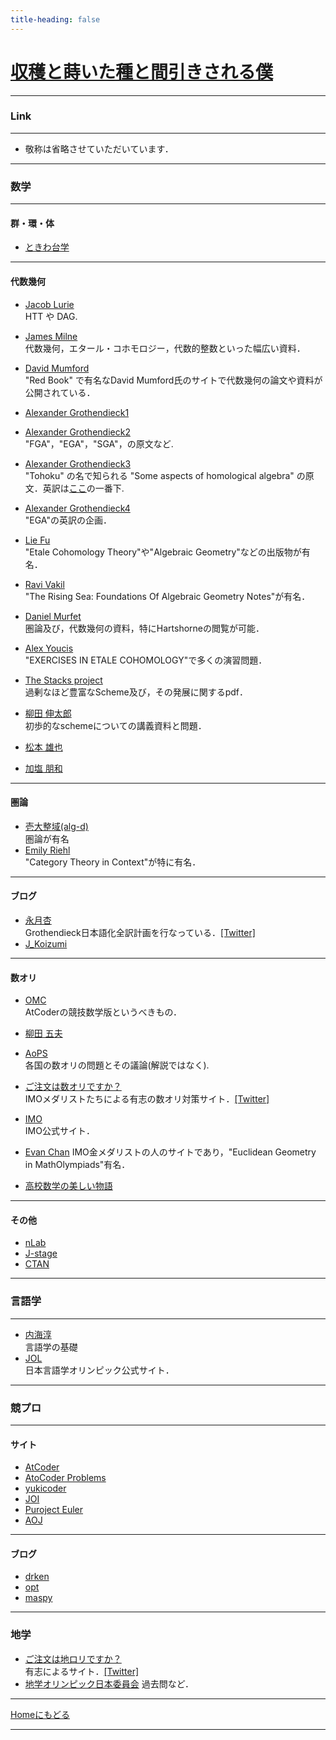 ```yaml
---
title-heading: false
---
```

<!-- Global site tag (gtag.js) - Google Analytics -->
<script async src="https://www.googletagmanager.com/gtag/js?id=UA-212193483-1"></script>
<script>
  window.dataLayer = window.dataLayer || [];
  function gtag(){dataLayer.push(arguments);}
  gtag('js', new Date());

  gtag('config', 'UA-212193483-1');
</script>


# [収穫と蒔いた種と間引きされる僕](https://koutya0akari.github.io/)

---

### Link

---

* 敬称は省略させていただいています．

---

### 数学

---

#### 群・環・体

- [ときわ台学](http://www.f-denshi.com/000TokiwaJPN/01daisu/000daisu.html)<br />

---

#### 代数幾何

- [Jacob Lurie](https://www.math.ias.edu/~lurie/)<br />
  HTT や DAG. <br />
- [James Milne](https://www.jmilne.org/index.html)<br />
  代数幾何，エタール・コホモロジー，代数的整数といった幅広い資料．<br />
- [David Mumford](https://www.dam.brown.edu/people/mumford/alg_geom/introAG.html)<br />
  "Red Book" で有名なDavid Mumford氏のサイトで代数幾何の論文や資料が公開されている．<br />
- [Alexander Grothendieck1](https://agrothendieck.github.io)<br />
  
- [Alexander Grothendieck2](https://webusers.imj-prg.fr/~leila.schneps/grothendieckcircle/pubtexts.php)<br />
  "FGA"，"EGA"，"SGA"，の原文など. <br />
- [Alexander Grothendieck3](https://projecteuclid.org/search?author=Alexander_Grothendieck)<br />
  "Tohoku" の名で知られる "Some aspects of homological algebra" の原文．英訳は[ここ](https://www.math.mcgill.ca/barr/#subjindx)の一番下. <br />
- [Alexander Grothendieck4](https://github.com/ryankeleti/ega)<br />
  "EGA"の英訳の企画．<br />
- [Lie Fu](https://www.math.ru.nl/~liefu/)<br />
  "Etale Cohomology Theory"や"Algebraic Geometry"などの出版物が有名．<br />
- [Ravi Vakil](https://math.stanford.edu/~vakil/)<br />
  "The Rising Sea: Foundations Of Algebraic Geometry Notes"が有名．<br />
- [Daniel Murfet](http://therisingsea.org/)<br />
  圏論及び，代数幾何の資料，特にHartshorneの閲覧が可能．<br />
- [Alex Youcis](https://ayoucis.wordpress.com/)<br />
  "EXERCISES IN ETALE COHOMOLOGY"で多くの演習問題．<br />
- [The Stacks project](https://stacks.math.columbia.edu/browse)<br />
  過剰なほど豊富なScheme及び，その発展に関するpdf．<br />
- [柳田 伸太郎](https://www.math.nagoya-u.ac.jp/~yanagida/2018WA.html)<br />
  初歩的なschemeについての講義資料と問題．<br />
- [松本 雄也](http://yuyamatsumoto.com/index_j.html)<br />

- [加塩 朋和](https://www.rs.tus.ac.jp/a25594/)<br />
  
---

#### 圏論

- [壱大整域(alg-d)](http://alg-d.com/)<br />
  圏論が有名<br />
- [Emily Riehl](https://math.jhu.edu/~eriehl/)<br />
  "Category Theory in Context"が特に有名．<br />

---

#### ブログ

- [永月杏](https://www.all-for-nothing.com/about)<br />
  Grothendieck日本語化全訳計画を行なっている．[[Twitter]](https://twitter.com/annnagatsuki)<br />
- [J_Koizumi](https://asuka-math.amebaownd.com/)<br />

---

#### 数オリ

- [OMC](http://onlinemathcontest.com/)<br />
  AtCoderの競技数学版というべきもの．
- [柳田 五夫](http://izumi-math.jp/I_Yanagita/I_Yanagita.html)<br />

- [AoPS](https://artofproblemsolving.com/community/c13_contests)<br />
  各国の数オリの問題とその議論(解説ではなく).

- [ご注文は数オリですか？](https://gochisuu.netlify.app/)<br />
  IMOメダリストたちによる有志の数オリ対策サイト．[[Twitter]](https://twitter.com/gochisuu)<br />

- [IMO](https://www.imo-official.org/)<br />
  IMO公式サイト．

- [Evan Chan](https://web.evanchen.cc/olympiad.html)
  IMO金メダリストの人のサイトであり，"Euclidean Geometry in MathOlympiads"有名．

- [高校数学の美しい物語](https://mathtrain.jp/)<br />

---

#### その他

- [nLab](https://ncatlab.org/nlab/show/HomePage)<br />
- [J-stage](https://www.jstage.jst.go.jp/browse/sugaku/list/-char/ja)<br />
- [CTAN](https://www.ctan.org/)<br />

---

### 言語学

---

- [内海淳](http://culture.cc.hirosaki-u.ac.jp/english/utsumi/)<br />
  言語学の基礎<br />
- [JOL](https://iolingjapan.org/)<br />
  日本言語学オリンピック公式サイト．<br />

---

### 競プロ

---

#### サイト

- [AtCoder](https://atcoder.jp/?lang=ja)<br />
- [AtoCoder Problems](https://kenkoooo.com/atcoder/#/table/)<br />
- [yukicoder](https://yukicoder.me/)<br />
- [JOI](https://www.ioi-jp.org/)<br />
- [Puroject Euler](https://projecteuler.net/archives)<br />
- [AOJ](https://onlinejudge.u-aizu.ac.jp/home)<br />

---

#### ブログ

- [drken](https://drken1215.hatenablog.com/)<br />
- [opt](https://opt-cp.com/)<br />
- [maspy](https://maspypy.com/)<br />

---

### 地学

- [ご注文は地ロリですか？](https://sites.google.com/view/gochirori/index)<br />
  有志によるサイト．[[Twitter]](https://twitter.com/gochirori)<br />
- [地学オリンピック日本委員会](https://jeso.jp/index.html)
  過去問など．<br />

---

[Homeにもどる](https://koutya0akari.github.io/)

---